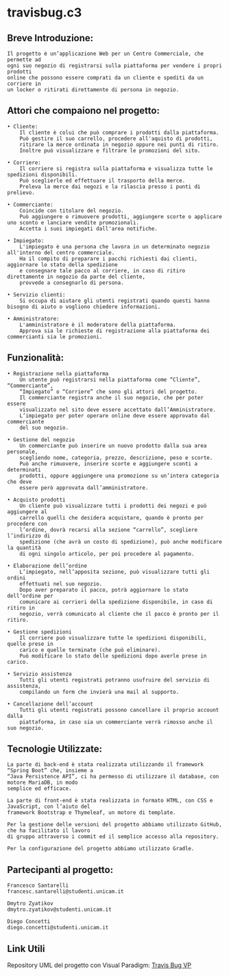 # travisbug.c3


## Breve Introduzione:

  	Il progetto è un’applicazione Web per un Centro Commerciale, che permette ad
  	ogni suo negozio di registrarsi sulla piattaforma per vendere i propri prodotti
  	online che possono essere comprati da un cliente e spediti da un corriere in
  	un locker o ritirati direttamente di persona in negozio.
  
  
## Attori che compaiono nel progetto:

	• Cliente:
		Il cliente è colui che può comprare i prodotti dalla piattaforma.
		Può gestire il suo carrello, procedere all'aquisto di prodotti,
		ritirare la merce ordinata in negozio oppure nei punti di ritiro.
		Inoltre può visualizzare e filtrare le promozioni del sito.	

	• Corriere:
		Il corriere si registra sulla piattaforma e visualizza tutte le spedizioni disponibili. 
		Può sceglierle ed effettuare il trasporto della merce. 
		Preleva la merce dai negozi e la rilascia presso i punti di prelievo. 

	• Commerciante:
		Coincide con titolare del negozio. 
		Può aggiungere o rimuovere prodotti, aggiungere scorte o applicare uno sconto e lanciare vendite promozionali. 
		Accetta i suoi impiegati dall'area notifiche. 

	• Impiegato:
		L'impiegato è una persona che lavora in un determinato negozio all'interno del centro commerciale.
		Ha il compito di preparare i pacchi richiesti dai clienti, aggiornare lo stato della spedizione 
		e consegnare tale pacco al corriere, in caso di ritiro direttamente in negozio da parte del cliente,
		provvede a consegnarlo di persona.

	• Servizio clienti:
		Si occupa di aiutare gli utenti registrati quando questi hanno bisogno di aiuto o vogliono chiedere informazioni.

	• Amministratore:
		L'amministratore è il moderatore della piattaforma.
		Approva sia le richieste di registrazione alla piattaforma dei commercianti sia le promozioni.  

## Funzionalità:

	• Registrazione nella piattaforma
		Un utente può registrarsi nella piattaforma come “Cliente”, “Commerciante”,
		“Impiegato” o “Corriere” che sono gli attori del progetto.
		Il commerciante registra anche il suo negozio, che per poter essere
		visualizzato nel sito deve essere accettato dall’Amministratore.
		L’impiegato per poter operare online deve essere approvato dal commerciante
		del suo negozio.

	• Gestione del negozio
		Un commerciante può inserire un nuovo prodotto dalla sua area personale,
		scegliendo nome, categoria, prezzo, descrizione, peso e scorte.
		Può anche rimuovere, inserire scorte e aggiungere sconti a determinati
		prodotti, oppure aggiungere una promozione su un’intera categoria che deve
		essere però approvata dall’amministratore.

	• Acquisto prodotti
		Un cliente può visualizzare tutti i prodotti dei negozi e può aggiungere al
		carrello quelli che desidera acquistare, quando è pronto per procedere con
		l’ordine, dovrà recarsi alla sezione “carrello”, scegliere l’indirizzo di
		spedizione (che avrà un costo di spedizione), può anche modificare la quantità 
		di ogni singolo articolo, per poi procedere al pagamento.

	• Elaborazione dell’ordine
		L’impiegato, nell’apposita sezione, può visualizzare tutti gli ordini
		effettuati nel suo negozio.
		Dopo aver preparato il pacco, potrà aggiornare lo stato dell’ordine per
		comunicare ai corrieri della spedizione disponibile, in caso di ritiro in
		negozio, verrà comunicato al cliente che il pacco è pronto per il ritiro.

	• Gestione spedizioni
		Il corriere può visualizzare tutte le spedizioni disponibili, quelle prese in
		carico e quelle terminate (che può eliminare).
		Può modificare lo stato delle spedizioni dopo averle prese in carico.

	• Servizio assistenza
		Tutti gli utenti registrati potranno usufruire del servizio di assistenza,
		compilando un form che invierà una mail al supporto.

	• Cancellazione dell’account
		Tutti gli utenti registrati possono cancellare il proprio account dalla
		piattaforma, in caso sia un commerciante verrà rimosso anche il suo negozio.


## Tecnologie Utilizzate:
  
	La parte di back-end è stata realizzata utilizzando il framework “Spring Boot” che, insieme a
	“Java Persistence API”, ci ha permesso di utilizzare il database, con motore MariaDB, in modo
	semplice ed efficace.

	La parte di front-end è stata realizzata in formato HTML, con CSS e JavaScript, con l’aiuto del
	framework Bootstrap e Thymeleaf, un motore di template.

	Per la gestione delle versioni del progetto abbiamo utilizzato GitHub, che ha facilitato il lavoro
	di gruppo attraverso i commit ed il semplice accesso alla repository.

	Per la configurazione del progetto abbiamo utilizzato Gradle.
	
## Partecipanti al progetto:

	Francesco Santarelli
	francesc.santarelli@studenti.unicam.it

	Dmytro Zyatikov
	dmytro.zyatikov@studenti.unicam.it

	Diego Concetti
	diego.concetti@studenti.unicam.it

## Link Utili
  
Repository UML del progetto con Visual Paradigm: [Travis Bug VP](https://github.com/Orthoepiccrown0/travisbug.c3.vp)
  
